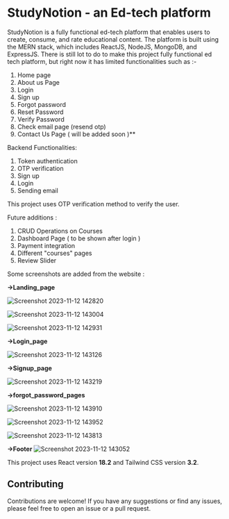 # StudyNotion - an Ed-tech platform
StudyNotion is a fully functional ed-tech platform that enables users to create, consume, and rate educational content. The platform is built using the MERN stack, which includes ReactJS, NodeJS, MongoDB, and ExpressJS.
There is still lot to do to make this project fully functional ed tech platform, but right now it has limited functionalities such as :-
1. Home page
2. About us Page
3. Login
4. Sign up
5. Forgot password
6. Reset Password
7. Verify Password
8. Check email page (resend otp) 
9. Contact Us Page ( will be added soon )**

Backend Functionalities: 
1. Token authentication
2. OTP verification
3. Sign up
4. Login
5. Sending email

This project uses OTP verification method to verify the user. 

Future additions : 
1. CRUD Operations on Courses
2. Dashboard Page ( to be shown after login )
3. Payment integration
4. Different "courses" pages
5. Review Slider

Some screenshots are added from the website : 

**->Landing_page**

![Screenshot 2023-11-12 142820](https://github.com/alwaysAnsh/Edtech--StudyNotion/assets/121539688/1ced39eb-1be8-48e3-8c81-0b395d7194b7)

![Screenshot 2023-11-12 143004](https://github.com/alwaysAnsh/Edtech--StudyNotion/assets/121539688/b08bfc6b-6718-472f-ae4e-78951e604149)

![Screenshot 2023-11-12 142931](https://github.com/alwaysAnsh/Edtech--StudyNotion/assets/121539688/4a8b3f52-a45c-452c-894d-0fa7d2aeb8df)


**->Login_page**

![Screenshot 2023-11-12 143126](https://github.com/alwaysAnsh/Edtech--StudyNotion/assets/121539688/be75c830-a194-4722-9cda-844ee0f8d335)

**->Signup_page**

![Screenshot 2023-11-12 143219](https://github.com/alwaysAnsh/Edtech--StudyNotion/assets/121539688/41f9deb1-803b-4129-aa14-9773f2ee23d9)

**->forgot_password_pages**

![Screenshot 2023-11-12 143910](https://github.com/alwaysAnsh/Edtech--StudyNotion/assets/121539688/f7bac469-2ec1-4f46-92bd-f4c9eb569289)

![Screenshot 2023-11-12 143952](https://github.com/alwaysAnsh/Edtech--StudyNotion/assets/121539688/cad641fc-e1ce-4964-b80a-c87c7e7c79ae)

![Screenshot 2023-11-12 143813](https://github.com/alwaysAnsh/Edtech--StudyNotion/assets/121539688/4ae9da74-ebd1-4168-a8e6-c8a12d4cb1b5)

**->Footer**
![Screenshot 2023-11-12 143052](https://github.com/alwaysAnsh/Edtech--StudyNotion/assets/121539688/95ded533-a078-4b16-bbc6-b6d364324771)




This project uses React version **18.2** and Tailwind CSS version **3.2**.


## Contributing

Contributions are welcome! If you have any suggestions or find any issues, please feel free to open an issue or a pull request.

